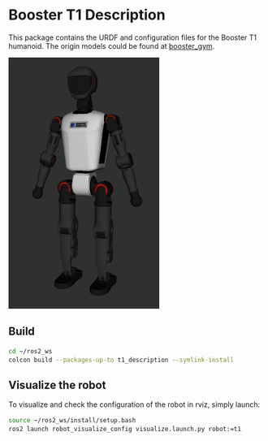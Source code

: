 # Booster T1 Description

This package contains the URDF and configuration files for the Booster T1 humanoid. The origin models could be found at [booster_gym](https://github.com/BoosterRobotics/booster_gym).

![T1](../../.images/booster_t1.png)

## Build

```bash
cd ~/ros2_ws
colcon build --packages-up-to t1_description --symlink-install
```

## Visualize the robot

To visualize and check the configuration of the robot in rviz, simply launch:

```bash
source ~/ros2_ws/install/setup.bash
ros2 launch robot_visualize_config visualize.launch.py robot:=t1
```
